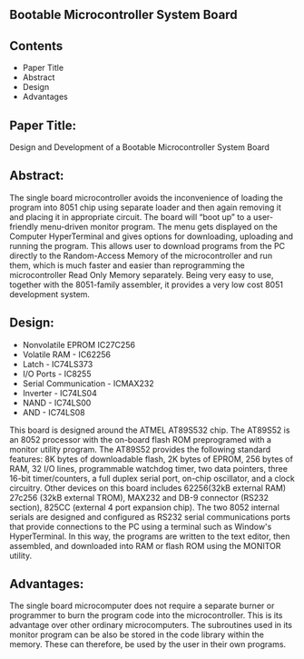 Bootable Microcontroller System Board
-------------------------------------

Contents
---------------------
   
 * Paper Title
 * Abstract
 * Design
 * Advantages

Paper Title:
------------

Design and Development of a Bootable Microcontroller System Board


Abstract:
---------

The single board microcontroller avoids the inconvenience of loading the program into 8051 chip using separate loader and then again removing it and placing it in appropriate circuit. 
The board will “boot up” to a user-friendly menu-driven monitor program. The menu gets displayed on the Computer HyperTerminal and gives options for downloading, uploading and running the program. 
This allows user to download programs from the PC directly to the Random-Access Memory of the microcontroller and run them, which is much faster and easier than reprogramming the microcontroller Read Only Memory separately. 
Being very easy to use, together with the 8051-family assembler, it provides a very low cost 8051 development system. 

Design:
-------

* Nonvolatile EPROM IC27C256
* Volatile RAM - IC62256
* Latch - IC74LS373
* I/O Ports - IC8255
* Serial Communication - ICMAX232
* Inverter - IC74LS04
* NAND - IC74LS00 
* AND - IC74LS08

This board is designed around the ATMEL AT89S532 chip. The AT89S52 is an 8052 processor with the on-board flash ROM preprogramed with a monitor utility program. 
The AT89S52 provides the following standard features: 8K bytes of downloadable flash, 2K bytes of EPROM, 256 bytes of RAM, 32 I/O lines, programmable watchdog timer, two data pointers, three 16-bit timer/counters, a full duplex serial port, on-chip oscillator, and a clock circuitry. 
Other devices on this board includes 62256(32kB external RAM) 27c256 (32kB external TROM), MAX232 and DB-9 connector (RS232 section), 825CC (external 4 port expansion chip). 
The two 8052 internal serials are designed and configured as RS232 serial communications ports that provide connections to the PC using a terminal such as Window's HyperTerminal. 
In this way, the programs are written to the text editor, then assembled, and downloaded into RAM or flash ROM using the MONITOR utility.
 

Advantages:
-----------------------

The single board microcomputer does not require a separate burner or programmer to burn the program code into the microcontroller. 
This is its advantage over other ordinary microcomputers. The subroutines used in its monitor program can be also be stored in the code library within the memory. 
These can therefore, be used by the user in their own programs.
